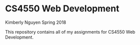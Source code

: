 # CS4550 Web Development
Kimberly Nguyen
Spring 2018

This repository contains all of my assignments for CS4550 Web Development.

